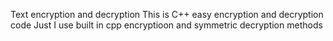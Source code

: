 Text encryption and decryption 
This is C++ easy encryption and decryption code 
Just I use built in cpp encryptioon and symmetric decryption methods

 
